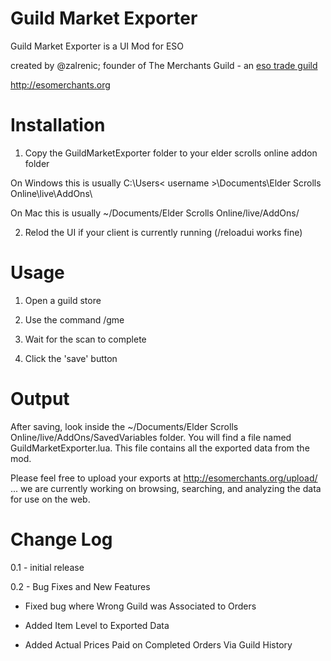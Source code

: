 Guild Market Exporter
============

Guild Market Exporter is a UI Mod for ESO

created by @zalrenic; founder of The Merchants Guild - an [eso trade guild](http://esomerchants.org)

http://esomerchants.org

Installation
============

1. Copy the GuildMarketExporter folder to your elder scrolls online addon folder

On Windows this is usually C:\Users\< username >\Documents\Elder Scrolls Online\live\AddOns\

On Mac this is usually ~/Documents/Elder Scrolls Online/live/AddOns/

2. Relod the UI if your client is currently running (/reloadui works fine)

Usage
============

1. Open a guild store

2. Use the command /gme

3. Wait for the scan to complete

4. Click the 'save' button

Output
============

After saving, look inside the ~/Documents/Elder Scrolls Online/live/AddOns/SavedVariables folder.  You will find a file named GuildMarketExporter.lua.  This file contains all the exported data from the mod.

Please feel free to upload your exports at http://esomerchants.org/upload/ ... we are currently working on browsing, searching, and analyzing the data for use on the web.

Change Log
============
0.1 - initial release

0.2 - Bug Fixes and New Features

* Fixed bug where Wrong Guild was Associated to Orders

* Added Item Level to Exported Data

* Added Actual Prices Paid on Completed Orders Via Guild History
